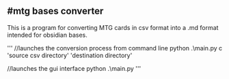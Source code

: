 #mtg bases converter
------------------------------------------------------------
This is a program for converting MTG cards in csv format into a .md format
intended for obsidian bases.

'''
//launches the conversion process from command line
python .\main.py c 'source csv directory' 'destination directory'

//launches the gui interface
python .\main.py 
'''
